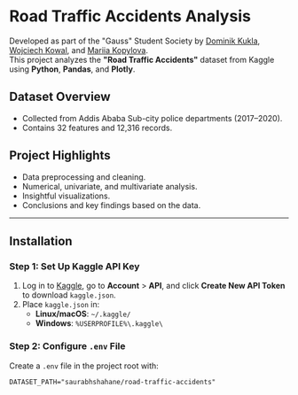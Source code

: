 # Road Traffic Accidents Analysis  

Developed as part of the "Gauss" Student Society by [Dominik Kukla](https://github.com/DominikKukla), [Wojciech Kowal](https://github.com/WojtekKowal), and [Mariia Kopylova](https://github.com/marika731).<br>
This project analyzes the **"Road Traffic Accidents"** dataset from Kaggle using **Python**, **Pandas**, and **Plotly**.

## Dataset Overview  
- Collected from Addis Ababa Sub-city police departments (2017–2020).  
- Contains 32 features and 12,316 records.  

## Project Highlights  
- Data preprocessing and cleaning.  
- Numerical, univariate, and multivariate analysis.  
- Insightful visualizations.  
- Conclusions and key findings based on the data.  

---

## Installation

### Step 1: Set Up Kaggle API Key
1. Log in to [Kaggle](https://www.kaggle.com/), go to **Account** > **API**, and click **Create New API Token** to download `kaggle.json`.
2. Place `kaggle.json` in:
   - **Linux/macOS**: `~/.kaggle/`
   - **Windows**: `%USERPROFILE%\.kaggle\`

### Step 2: Configure `.env` File
Create a `.env` file in the project root with:

```plaintext
DATASET_PATH="saurabhshahane/road-traffic-accidents"
